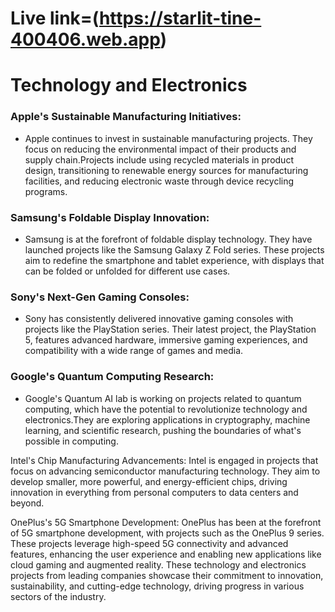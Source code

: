 # Live link=(https://starlit-tine-400406.web.app)

# Technology and Electronics


### Apple's Sustainable Manufacturing Initiatives:
- Apple continues to invest in sustainable manufacturing projects. They focus on reducing the environmental impact of their products and supply chain.Projects include using recycled materials in product design, transitioning to renewable energy sources for manufacturing facilities, and reducing electronic waste through device recycling programs.

### Samsung's Foldable Display Innovation:
- Samsung is at the forefront of foldable display technology. They have launched projects like the Samsung Galaxy Z Fold series.
These projects aim to redefine the smartphone and tablet experience, with displays that can be folded or unfolded for different use cases.

### Sony's Next-Gen Gaming Consoles:
- Sony has consistently delivered innovative gaming consoles with projects like the PlayStation series.
Their latest project, the PlayStation 5, features advanced hardware, immersive gaming experiences, and compatibility with a wide range of games and media.

### Google's Quantum Computing Research:
- Google's Quantum AI lab is working on projects related to quantum computing, which have the potential to revolutionize technology and electronics.They are exploring applications in cryptography, machine learning, and scientific research, pushing the boundaries of what's possible in computing.

Intel's Chip Manufacturing Advancements:
Intel is engaged in projects that focus on advancing semiconductor manufacturing technology.
They aim to develop smaller, more powerful, and energy-efficient chips, driving innovation in everything from personal computers to data centers and beyond.

OnePlus's 5G Smartphone Development:
OnePlus has been at the forefront of 5G smartphone development, with projects such as the OnePlus 9 series.
These projects leverage high-speed 5G connectivity and advanced features, enhancing the user experience and enabling new applications like cloud gaming and augmented reality.
These technology and electronics projects from leading companies showcase their commitment to innovation, sustainability, and cutting-edge technology, driving progress in various sectors of the industry.

